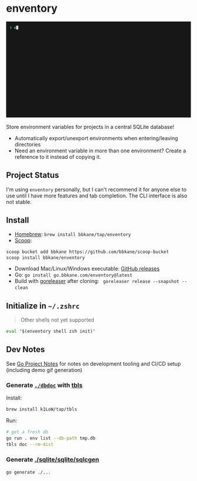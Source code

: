 # enventory

![./demo.gif](./demo.gif)

Store environment variables for projects in a central SQLite database!

- Automatically export/unexport environments when entering/leaving directories
- Need an environment variable in more than one environment? Create a reference to it instead of copying it.

## Project Status

I'm using `enventory` personally, but I can't recommend it for anyone else to use until I have more features and tab completion. The CLI interface is also not stable.

## Install

- [Homebrew](https://brew.sh/): `brew install bbkane/tap/enventory`
- [Scoop](https://scoop.sh/):

```
scoop bucket add bbkane https://github.com/bbkane/scoop-bucket
scoop install bbkane/enventory
```

- Download Mac/Linux/Windows executable: [GitHub releases](https://github.com/bbkane/enventory/releases)
- Go: `go install go.bbkane.com/enventory@latest`
- Build with [goreleaser](https://goreleaser.com/) after cloning: ` goreleaser release --snapshot --clean`

## Initialize in `~/.zshrc`

> Other shells not yet supported

```bash
eval "$(enventory shell zsh init)"
```

## Dev Notes

See [Go Project Notes](https://www.bbkane.com/blog/go-project-notes/) for notes on development tooling and CI/CD setup (including demo gif generation)

### Generate [`./dbdoc`](./dbdoc) with [tbls](https://github.com/k1LoW/tbls)

Install:

```bash
brew install k1LoW/tap/tbls
```

Run:

```bash
# get a fresh db
go run . env list --db-path tmp.db
tbls doc --rm-dist
```

### Generate [./sqlite/sqlite/sqlcgen](./sqlite/sqlite/sqlcgen)

```bash
go generate ./...
```


